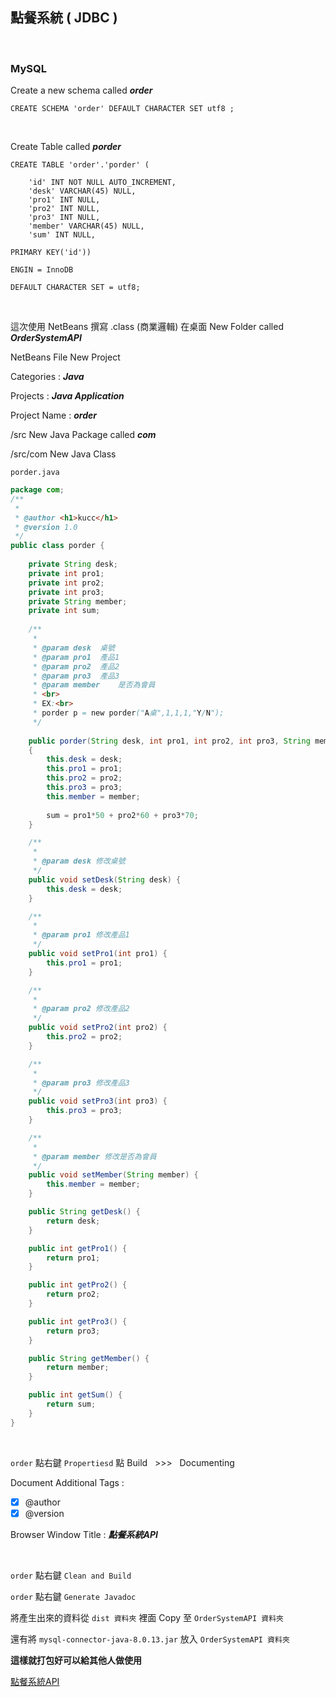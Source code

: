 ## 點餐系統 ( JDBC )

<br>

### MySQL

Create a new schema called ***order***

```mysql
CREATE SCHEMA 'order' DEFAULT CHARACTER SET utf8 ;
```

<br>

Create Table called ***porder***

```mysql
CREATE TABLE 'order'.'porder' (

	'id' INT NOT NULL AUTO_INCREMENT,
	'desk' VARCHAR(45) NULL,
	'pro1' INT NULL,
	'pro2' INT NULL,
	'pro3' INT NULL,
	'member' VARCHAR(45) NULL,
	'sum' INT NULL,
	
PRIMARY KEY('id'))

ENGIN = InnoDB

DEFAULT CHARACTER SET = utf8;
```

<br>

這次使用 NetBeans 撰寫 .class (商業邏輯) 在桌面 New Folder called ***OrderSystemAPI***

NetBeans File New Project

Categories : ***Java***

Projects : ***Java Application***

Project Name : ***order***

/src New Java Package called ***com***

/src/com New Java Class

`porder.java`

```java
package com;
/**
 * 
 * @author <h1>kucc</h1>
 * @version 1.0
 */
public class porder {
    
    private String desk;
    private int pro1;
    private int pro2;
    private int pro3;
    private String member;
    private int sum;
    
    /**
     * 
     * @param desk  桌號
     * @param pro1  產品1
     * @param pro2  產品2
     * @param pro3  產品3
     * @param member    是否為會員
     * <br>
     * EX:<br>
     * porder p = new porder("A桌",1,1,1,"Y/N");
     */
    
    public porder(String desk, int pro1, int pro2, int pro3, String member)
    {
        this.desk = desk;
        this.pro1 = pro1;
        this.pro2 = pro2;
        this.pro3 = pro3;
        this.member = member;
        
        sum = pro1*50 + pro2*60 + pro3*70;
    }

    /**
     * 
     * @param desk 修改桌號
     */
    public void setDesk(String desk) {
        this.desk = desk;
    }

    /**
     * 
     * @param pro1 修改產品1
     */
    public void setPro1(int pro1) {
        this.pro1 = pro1;
    }

    /**
     * 
     * @param pro2 修改產品2
     */
    public void setPro2(int pro2) {
        this.pro2 = pro2;
    }

    /**
     * 
     * @param pro3 修改產品3
     */
    public void setPro3(int pro3) {
        this.pro3 = pro3;
    }

    /**
     * 
     * @param member 修改是否為會員
     */
    public void setMember(String member) {
        this.member = member;
    }

    public String getDesk() {
        return desk;
    }

    public int getPro1() {
        return pro1;
    }

    public int getPro2() {
        return pro2;
    }

    public int getPro3() {
        return pro3;
    }

    public String getMember() {
        return member;
    }

    public int getSum() {
        return sum;
    }
}
```

<br>

`order` 點右鍵 `Propertiesd` 點 Build &nbsp; >>> &nbsp; Documenting

Document Additional Tags :

- [x] @author
- [x] @version

Browser Window Title : ***點餐系統API***

<br>

`order` 點右鍵 `Clean and Build`

`order` 點右鍵 `Generate Javadoc`

將產生出來的資料從 `dist 資料夾` 裡面 Copy 至 `OrderSystemAPI 資料夾`

還有將 `mysql-connector-java-8.0.13.jar` 放入 `OrderSystemAPI 資料夾`

**這樣就打包好可以給其他人做使用**

[點餐系統API](https://github.com/HedgehogKUCC/Java-Collection/tree/master/picture/OrderSystemAPI)

<br>

